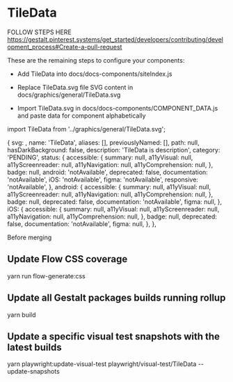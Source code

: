 # TileData

FOLLOW STEPS HERE
https://gestalt.pinterest.systems/get_started/developers/contributing/development_process#Create-a-pull-request

These are the remaining steps to configure your components:

- Add TileData into docs/docs-components/siteIndex.js

- Replace TileData.svg file SVG content in docs/graphics/general/TileData.svg

- Import TileData.svg in docs/docs-components/COMPONENT_DATA.js and paste data for component alphabetically

import TileData from '../graphics/general/TileData.svg';

{
svg: <TileData />,
name: 'TileData',
aliases: [],
previouslyNamed: [],
path: null,
hasDarkBackground: false,
description:
'TileData is description',
category: 'PENDING',
status: {
accessible: {
summary: null,
a11yVisual: null,
a11yScreenreader: null,
a11yNavigation: null,
a11yComprehension: null,
},
badge: null,
android: 'notAvailable',
deprecated: false,
documentation: 'notAvailable',
iOS: 'notAvailable',
figma: 'notAvailable',
responsive: 'notAvailable',
},
android: {
accessible: {
summary: null,
a11yVisual: null,
a11yScreenreader: null,
a11yNavigation: null,
a11yComprehension: null,
},
badge: null,
deprecated: false,
documentation: 'notAvailable',
figma: null,
},
iOS: {
accessible: {
summary: null,
a11yVisual: null,
a11yScreenreader: null,
a11yNavigation: null,
a11yComprehension: null,
},
badge: null,
deprecated: false,
documentation: 'notAvailable',
figma: null,
},
},

Before merging

## Update Flow CSS coverage

yarn run flow-generate:css

## Update all Gestalt packages builds running rollup

yarn build

## Update a specific visual test snapshots with the latest builds

yarn playwright:update-visual-test playwright/visual-test/TileData --update-snapshots
